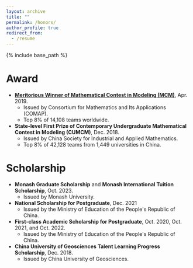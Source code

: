 ```yaml
---
layout: archive
title: ""
permalink: /honors/
author_profile: true
redirect_from:
  - /resume
---
```


{% include base_path %}

# Award

* [**Meritorious Winner of Mathematical Contest in Modeling (MCM)**](https://www.comap-math.com/mcm/2019Certs/1903649.pdf), Apr. 2019. 
  * Issued by Consortium for Mathematics and Its Applications (COMAP). 
  * Top 8% of 14,108 teams worldwide.
* **State-level First Prize of Contemporary Undergraduate Mathematical Contest in Modeling (CUMCM)**, Dec. 2018.
  * Issued by China Society for Industrial and Applied Mathematics.
  * Top 8% of 42,128 teams from 1,449 universities in China.

# Scholarship


* **Monash Graduate Scholarship** and **Monash International Tuition Scholarship**, Oct. 2023.
  * Issued by Monash University.
* **National Scholarship for Postgraduate**, Dec. 2021
  * Issued by the Ministry of Education of the People's Republic of China.
* **First-class Academic Scholarship for Postgraduate**, Oct. 2020, Oct. 2021, and Oct. 2022.
  * Issued by the Ministry of Education of the People's Republic of China.
* **China University of Geosciences Talent Learning Progress Scholarship**, Dec. 2018.
  * Issued by China University of Geosciences.
 
